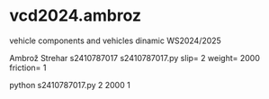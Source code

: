# vcd2024.ambroz
vehicle components and vehicles dinamic WS2024/2025

Ambrož Strehar s2410787017
s2410787017.py
slip= 2 weight= 2000 friction= 1

python s2410787017.py 2 2000 1
